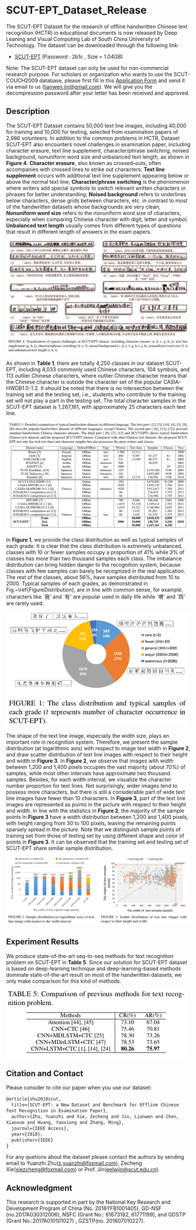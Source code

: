 # SCUT-EPT_Dataset_Release

The SCUT-EPT Dataset for the research of offline handwritten Chinese text recognition (HCTR) in educational documents is now released by Deep Leaning and Visual Computing Lab of South China University of Technology. The dataset can be downloaded through the following link:

- [SCUT-EPT](https://pan.baidu.com/s/1RHVMX1sFvtCJs1v4Uegwgg)  (Password : 2b1c , Size = 1.04GB)

Note: The SCUT-EPT dataset can only be used for non-commercial research purpose. For scholars or organization who wants to use the SCUT-COUCH2009 database, please first fill in this [Application Form](https://github.com/HCIILAB/SCUT-EPT_Dataset_Release/blob/master/Application/Application_Form_for_Using_SCUT-EPT.doc) and send it via email to us (lianwen.jin@gmail.com). We will give you the decompression password after your letter has been received and approved. 

## Description

The SCUT-EPT Dataset contains 50,000 text line images, including 40,000 for training and 10,000 for testing, selected from examination papers of 2,986 volunteers. In addition to the common problems in HCTR, Dataset SCUT-EPT also encounters novel challenges in examination paper, including character erasure, text line supplement, character/phrase switching, noised background, nonuniform word size and unbalanced text length, as shown in **Figure 4**. 
**Character erasure**, also known as crossed-outs, often accompanies with crossed lines to strike out characters;
**Text line supplement** occurs with additional text line supplement appearing below or above the normal text line;
**Character/phrase switching** is the phenomenon where writers add special symbols to switch relevant written characters or phrases for better understanding;
**Noised background** refers to underlines below characters, dense grids between characters, etc. in contrast to most of the handwritten datasets whose backgrounds are very clean;
**Nonuniform word size** refers to the nonuniform word size of characters, especially when comparing Chinese character with digit, letter and symbol;
**Unbalanced text length** usually comes from different types of questions that result in different length of answers in the exam papers.

![image](https://github.com/HCIILAB/SCUT-EPT_Dataset_Release/blob/master/images/FigureChallengeSamples.png)

As shown in **Table 1**, there are totally 4,250 classes in our dataset SCUT-EPT, including 4,033 commonly used Chinese characters, 104 symbols, and 113 outlier Chinese characters, where outlier Chinese character means that the Chinese character is outside the character set of the popular CASIA-HWDB1.0-1.2. It should be noted that there is no intersection between the training set and the testing set, i.e., students who contribute to the training set will not play a part in the testing set. The total character samples in the SCUT-EPT dataset is 1,267,161, with approximately 25 characters each text line. 

![image](https://github.com/HCIILAB/SCUT-EPT_Dataset_Release/blob/master/images/TableDataset.png)

In **Figure 1**, we provide the class distribution as well as typical samples of each grade. It is clear that the class distribution is extremely unbalanced, classes with 10 or fewer samples occupy a proportion of 41% while 3% of classes has more than two thousand samples each class. The imbalance distribution can bring hidden danger to the recognition system, because classes with few samples can barely be recognized in the real application. The rest of the classes, about 56%, have samples distributed from 10 to 2000. Typical samples of each grades, as demonstrated in Fig.~\ref{FigureDistribution}, are in line with common sense, for example, characters like \`我' and \`有' are popular used in daily life while \`喟' and \`鸩' are rarely used.

![image](https://github.com/HCIILAB/SCUT-EPT_Dataset_Release/blob/master/images/FigureDistribution.png)

The shape of the text line image, especially the width size, plays an important role in recognition system.  Therefore, we present the sample distribution (at logarithmic axis) with respect to image text width in **Figure 2**, and draw scatter distribution of text line images with respect to their height and width in **Figure 3**. 
In **Figure 2**, we observe that images with width between 1,200 and 1,400 pixels occupies the vast majority (about 70%) of samples, while most other intervals have approximate two thousand samples. Besides, for each width interval, we visualize the character number proportion for text lines. Not surprisingly, wider images tend to possess more characters, but there is still a considerable part of wide text line images have fewer than 10 characters. In **Figure 3**, part of the text line images are represented as points in the picture with respect to their height and width. In line with the statistics in **Figure 2**, the majority of the sample points in **Figure 3** have a width distribution between 1,200 and 1,400 pixels, with height ranging from 30 to 100 pixels, leaving the remaining points sparsely spread in the picture.
Note that we distinguish sample points of training set from those of testing set by using different shape and color of points in **Figure 3**.
It can be observed that the training set and testing set of SCUT-EPT share similar sample distribution.

![image](https://github.com/HCIILAB/SCUT-EPT_Dataset_Release/blob/master/images/FigureWidthandnumber_FigureWidthandheight.png)

## Experiment Results

We produce state-of-the-art seq-to-seq methods for text recognition problem on SCUT-EPT in **Table 5**.  Since our solution for SCUT-EPT dataset is based on deep-learning technique and deep-learning-based methods dominate state-of-the-art result on most of the handwritten datasets, we only make comparison for this kind of methods.

![image](https://github.com/HCIILAB/SCUT-EPT_Dataset_Release/blob/master/images/TablePreviousMethods.png)

## Citation and Contact
Please consider to cite our paper when you use our dataset:
```
@article{zhu2018scut,
  title={SCUT-EPT: a New Dataset and Benchmark for Offline Chinese Text Recognition in Examination Paper},
  author={Zhu, Yuanzhi and Xie, Zecheng and Jin, Lianwen and Chen, Xiaoxue and Huang, Yaoxiong and Zhang, Ming},
  journal={IEEE Access},
  year={2018},
  publisher={IEEE}
}
```
For any quetions about the dataset please contact the authors by sending email to Yuanzhi Zhu([z.yuanzhi@foxmail.com](mailto:z.yuanzhi@foxmail.com)), Zecheng Xie([xiezcheng@foxmail.com](mailto:xiezcheng@foxmail.com)) or Prof. Jin([eelwjin@scut.edu.cn](mailto:eelwjin@scut.edu.cn)).

## Acknowledgment

This research is supported in part by the National Key Research and Development Program  of China (No. 2016YFB1001405), GD-NSF (no.2017A030312006),   NSFC (Grant No.: 61673182, 61771199), and GDSTP (Grant No.:2017A010101027) , GZSTP(no. 201607010227).

